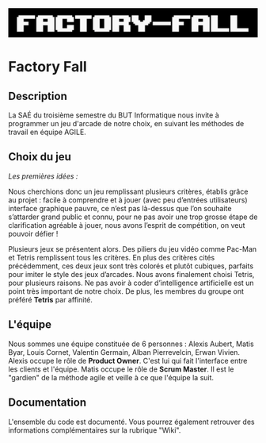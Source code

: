 <img src="src/main/resources/factoryfall/images/titre.png" alt="Logo Factory Fall">

# Factory Fall
## Description
La SAÉ du troisième semestre du BUT Informatique nous invite à programmer un jeu d'arcade de notre choix, en suivant les méthodes de travail en équipe AGILE.

## Choix du jeu
*Les premières idées :*

Nous cherchions donc un jeu remplissant plusieurs critères, établis grâce au projet :
facile à comprendre et à jouer (avec peu d’entrées utilisateurs)
interface graphique pauvre, ce n’est pas là-dessus que l’on souhaite s’attarder
grand public et connu, pour ne pas avoir une trop grosse étape de clarification
agréable à jouer, nous avons l’esprit de compétition, on veut pouvoir défier !

Plusieurs jeux se présentent alors. Des piliers du jeu vidéo comme Pac-Man et Tetris remplissent tous les critères. En plus des critères cités précédemment, ces deux jeux sont très colorés et plutôt cubiques, parfaits pour imiter le style des jeux d’arcades.
Nous avons finalement choisi Tetris, pour plusieurs raisons. Ne pas avoir à coder d’intelligence artificielle est un point très important de notre choix. De plus, les membres du groupe ont préféré __Tetris__ par affinité.

## L'équipe
Nous sommes une équipe constituée de 6 personnes :
Alexis Aubert, Matis Byar, Louis Cornet, Valentin Germain, Alban Pierrevelcin, Erwan Vivien.
Alexis occupe le rôle de **Product Owner**. C'est lui qui fait l'interface entre les clients et l'équipe.
Matis occupe le rôle de **Scrum Master**. Il est le "gardien" de la méthode agile et veille à ce que l'équipe la suit. 

## Documentation
L'ensemble du code est documenté. Vous pourrez également retrouver des informations complémentaires sur la rubrique "Wiki".
